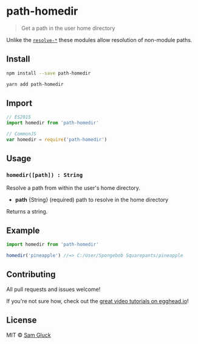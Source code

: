 # path-homedir

> Get a path in the user home directory

Unlike the [`resolve-*`](https://github.com/sindresorhus/resolve-cwd) these modules allow resolution of non-module paths. 

## Install

```sh
npm install --save path-homedir
```

```sh
yarn add path-homedir
```

## Import

```js
// ES2015
import homedir from 'path-homedir'
```

```js
// CommonJS
var homedir = require('path-homedir')
```

## Usage

### `homedir([path]) : String`

Resolve a path from within the user's home directory.

- __path__ {String} (required) path to resolve in the home directory

Returns a string.

## Example

```js
import homedir from 'path-homedir'

homedir('pineapple') //=> C:/User/Spongebob Squarepants/pineapple
```

## Contributing

All pull requests and issues welcome!

If you're not sure how, check out the [great video tutorials on egghead.io](http://bit.ly/2aVzthz)!

## License

MIT © [Sam Gluck](https://github.com/sdgluck)
